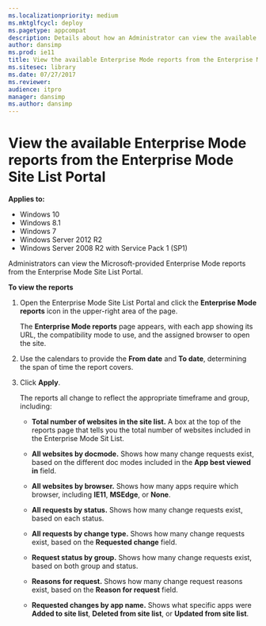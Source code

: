 ```yaml
---
ms.localizationpriority: medium
ms.mktglfcycl: deploy
ms.pagetype: appcompat
description: Details about how an Administrator can view the available Enterprise Mode reports from the Enterprise Mode Site List Portal.
author: dansimp
ms.prod: ie11
title: View the available Enterprise Mode reports from the Enterprise Mode Site List Portal (Internet Explorer 11 for IT Pros)
ms.sitesec: library
ms.date: 07/27/2017
ms.reviewer:
audience: itpro
manager: dansimp
ms.author: dansimp
---
```


# View the available Enterprise Mode reports from the Enterprise Mode Site List Portal

**Applies to:**

-   Windows 10
-   Windows 8.1
-   Windows 7
-   Windows Server 2012 R2
-   Windows Server 2008 R2 with Service Pack 1 (SP1)

Administrators can view the Microsoft-provided Enterprise Mode reports from the Enterprise Mode Site List Portal.

**To view the reports**
1. Open the Enterprise Mode Site List Portal and click the **Enterprise Mode reports** icon in the upper-right area of the page.

    The **Enterprise Mode reports** page appears, with each app showing its URL, the compatibility mode to use, and the assigned browser to open the site.

2. Use the calendars to provide the **From date** and **To date**, determining the span of time the report covers.

3. Click **Apply**.

    The reports all change to reflect the appropriate timeframe and group, including:

    - **Total number of websites in the site list.** A box at the top of the reports page that tells you the total number of websites included in the Enterprise Mode Sit List.

    - **All websites by docmode.** Shows how many change requests exist, based on the different doc modes included in the **App best viewed in** field.

    - **All websites by browser.** Shows how many apps require which browser, including **IE11**, **MSEdge**, or **None**.

    - **All requests by status.** Shows how many change requests exist, based on each status.

    - **All requests by change type.** Shows how many change requests exist, based on the **Requested change** field.

    - **Request status by group.** Shows how many change requests exist, based on both group and status.

    - **Reasons for request.** Shows how many change request reasons exist, based on the **Reason for request** field.

    - **Requested changes by app name.** Shows what specific apps were **Added to site list**, **Deleted from site list**, or **Updated from site list**.

